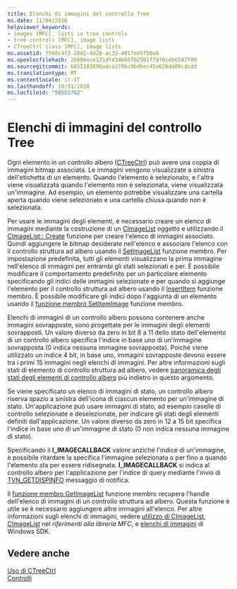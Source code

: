 ```yaml
---
title: Elenchi di immagini del controllo Tree
ms.date: 11/04/2016
helpviewer_keywords:
- images [MFC], lists in tree controls
- tree controls [MFC], image lists
- CTreeCtrl class [MFC], image lists
ms.assetid: f560c4f2-20d2-4d28-ac33-4017e65fb0a6
ms.openlocfilehash: 2b680ece131df434b65f02501f78f0cdb6507f08
ms.sourcegitcommit: 6052185696adca270bc9bdbec45a626dd89cdcdd
ms.translationtype: MT
ms.contentlocale: it-IT
ms.lasthandoff: 10/31/2018
ms.locfileid: "50551762"
---
```

# <a name="tree-control-image-lists"></a>Elenchi di immagini del controllo Tree

Ogni elemento in un controllo albero ([CTreeCtrl](../mfc/reference/ctreectrl-class.md)) può avere una coppia di immagini bitmap associata. Le immagini vengono visualizzate a sinistra dell'etichetta di un elemento. Quando l'elemento è selezionato, e l'altra viene visualizzata quando l'elemento non è selezionata, viene visualizzata un'immagine. Ad esempio, un elemento potrebbe visualizzare una cartella aperta quando viene selezionato e una cartella chiusa quando non è selezionata.

Per usare le immagini degli elementi, è necessario creare un elenco di immagini mediante la costruzione di un [CImageList](../mfc/reference/cimagelist-class.md) oggetto e utilizzando il [CImageList:: Create](../mfc/reference/cimagelist-class.md#create) funzione per creare l'elenco di immagini associato. Quindi aggiungere le bitmap desiderate nell'elenco e associare l'elenco con il controllo struttura ad albero usando il [SetImageList](../mfc/reference/ctreectrl-class.md#setimagelist) funzione membro. Per impostazione predefinita, tutti gli elementi visualizzano la prima immagine nell'elenco di immagini per entrambi gli stati selezionati e per. È possibile modificare il comportamento predefinito per un particolare elemento specificando gli indici delle immagini selezionate e per quando si aggiunge l'elemento per il controllo struttura ad albero usando il [InsertItem](../mfc/reference/ctreectrl-class.md#insertitem) funzione membro. È possibile modificare gli indici dopo l'aggiunta di un elemento usando il [funzione membro SetItemImage](../mfc/reference/ctreectrl-class.md#setitemimage) funzione membro.

Elenchi di immagini di un controllo albero possono contenere anche immagini sovrapposte, sono progettate per le immagini degli elementi sovrapposti. Un valore diverso da zero in bit 8 a 11 dello stato dell'elemento di un controllo albero specifica l'indice in base uno di un'immagine sovrapposta (0 indica nessuna immagine sovrapposta). Poiché viene utilizzato un indice 4 bit, in base uno, immagini sovrapposte devono essere tra i primi 15 immagini negli elenchi di immagini. Per altre informazioni sugli stati di elemento di controllo struttura ad albero, vedere [panoramica degli stati degli elementi di controllo albero](../mfc/tree-control-item-states-overview.md) più indietro in questo argomento.

Se viene specificato un elenco di immagini di stato, un controllo albero riserva spazio a sinistra dell'icona di ciascun elemento per un'immagine di stato. Un'applicazione può usare immagini di stato, ad esempio caselle di controllo selezionate e deselezionate, per indicare gli stati degli elementi definiti dall'applicazione. Un valore diverso da zero in 12 a 15 bit specifica l'indice in base uno di un'immagine di stato (0 non indica nessuna immagine di stato).

Specificando il **I_IMAGECALLBACK** valore anziché l'indice di un'immagine, è possibile ritardare la specifica l'immagine selezionata o per fino a quando l'elemento sta per essere ridisegnata. **I_IMAGECALLBACK** si indica al controllo albero per l'applicazione per l'indice di query mediante l'invio di [TVN_GETDISPINFO](/windows/desktop/Controls/tvn-getdispinfo) messaggio di notifica.

Il [funzione membro GetImageList](../mfc/reference/ctreectrl-class.md#getimagelist) funzione membro recupera l'handle dell'elenco di immagini di un controllo struttura ad albero. Questa funzione è utile se è necessario aggiungere altre immagini all'elenco. Per altre informazioni sugli elenchi di immagini, vedere [utilizzo di CImageList](../mfc/using-cimagelist.md), [CImageList](../mfc/reference/cimagelist-class.md) nel *riferimenti alla libreria MFC*, e [elenchi di immagini](https://msdn.microsoft.com/library/windows/desktop/bb761389) di Windows SDK.

## <a name="see-also"></a>Vedere anche

[Uso di CTreeCtrl](../mfc/using-ctreectrl.md)<br/>
[Controlli](../mfc/controls-mfc.md)

